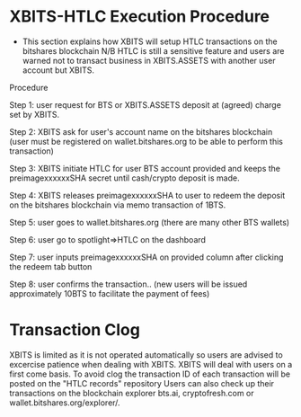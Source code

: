 # XBITS-HTLC Execution Procedure
* This section explains how XBITS will setup HTLC transactions on the bitshares blockchain
N/B HTLC is still a sensitive feature and users are warned not to transact business in XBITS.ASSETS with another user account but XBITS.

Procedure

Step 1: user request for BTS or XBITS.ASSETS deposit at (agreed) charge set by XBITS.

Step 2: XBITS ask for user's account name on the bitshares blockchain (user must be registered on wallet.bitshares.org to be able to perform this transaction)

Step 3: XBITS initiate HTLC for user BTS account provided and keeps the preimagexxxxxxSHA secret until cash/crypto deposit is made.

Step 4: XBITS releases preimagexxxxxxSHA to user to redeem the deposit on the bitshares blockchain via memo transaction of 1BTS.

Step 5: user goes to wallet.bitshares.org (there are many other BTS wallets)

Step 6: user go to spotlight=>HTLC on the dashboard

Step 7: user inputs preimagexxxxxxSHA on provided column after clicking the redeem tab button

Step 8: user confirms the transaction.. (new users will be issued approximately 10BTS to facilitate the payment of fees)

# Transaction Clog
XBITS is limited as it is not operated automatically so users are advised to excercise patience when dealing with XBITS.
XBITS will deal with users on a first come basis. To avoid clog the transaction ID of each transaction will be posted on the "HTLC records" repository
Users can also check up their transactions on the blockchain explorer bts.ai, cryptofresh.com or wallet.bitshares.org/explorer/.
